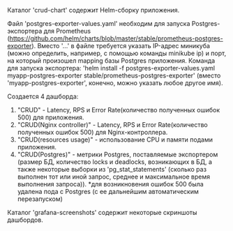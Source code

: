 Каталог 'crud-chart' содержит Helm-сборку приложения.

Файл 'postgres-exporter-values.yaml' необходим для запуска Postgres-экспортера для Prometheus (https://github.com/helm/charts/blob/master/stable/prometheus-postgres-exporter). Вместо '...' в файле требуется указать IP-адрес миникуба (можно определить, например, с помощью команды minikube ip) и порт, на который произошел mapping базы Postgres приложения. Команда для запуска экспортера: 'helm install -f postgres-exporter-values.yaml myapp-postgres-exporter stable/prometheus-postgres-exporter' (вместо 'myapp-postgres-exporter', конечно, можно указать любое другое имя).

Создается 4 дашборда:
1. "CRUD" - Latency, RPS и Error Rate(количество полученных ошибок 500) для приложения.
2. "CRUD(Nginx controller)" - Latency, RPS и Error Rate(количество полученных ошибок 500) для Nginx-контроллера.
3. "CRUD(resources usage)" - использование CPU и памяти подами приложения.
4. "CRUD(Postgres)" - метрики Postgres, поставляемые экспортером (размер БД, количество locks и deadlocks, возникающих в БД, а также некоторые выборки из 'pg_stat_statements' (сколько раз выполнен тот или иной запрос, среднее и максимальное время выполнения запроса)).
*для возникновения ошибок 500 была удалена пода с Postgres (с ее дальнейшим автоматическим перезапуском)

Каталог 'grafana-screenshots' содержит некоторые скриншоты дашбордов.
